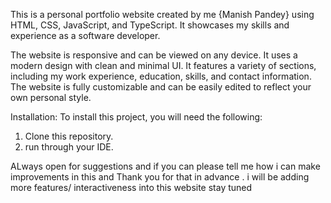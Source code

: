 This is a personal portfolio website created by me {Manish Pandey} using HTML, CSS, JavaScript, and TypeScript. It showcases my skills and experience as a software developer.

The website is responsive and can be viewed on any device.
It uses a modern design with clean and minimal UI.
It features a variety of sections, including my work experience, education, skills, and contact information.
The website is fully customizable and can be easily edited to reflect your own personal style.

Installation:
To install this project, you will need the following:
1. Clone this repository.
2. run through your IDE.
   
ALways open for suggestions and if you can please tell me how i can make improvements in this and Thank you for that in advance .
i will be adding more features/ interactiveness into this website stay tuned
